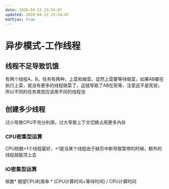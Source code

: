 ```yaml
---
date: 2020-04-12 23:54:07
updated: 2020-04-12 23:54:07
mathjax: true
---
```


# 异步模式-工作线程
## 线程不足导致饥饿
 有两个线程A，B，任务有两种，上菜和做菜，显然上菜要等待做菜，如果AB都在执行上菜，就没有更多的线程做菜了，这就导致了AB在死等，注意这不是死锁，
 所以不同的任务类型应该用不同的线程池

<!--more-->

## 创建多少线程
 过小导致CPU不充分利用，过大导致上下文切换占用更多内存
### CPU密集型运算
 CPU核数+1个线程最好，+1是当某个线程由于缺页中断导致暂停的时候，额外的线程就能顶上去
### IO密集型运算
 核数* 期望CPU利用率 * (CPU计算时间+等待时间) / CPU计算时间